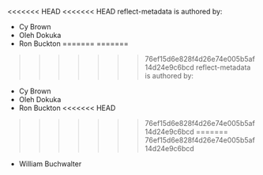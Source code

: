 <<<<<<< HEAD
<<<<<<< HEAD
reflect-metadata is authored by:
* Cy Brown
* Oleh Dokuka
* Ron Buckton
=======
=======
>>>>>>> 76ef15d6e828f4d26e74e005b5af14d24e9c6bcd
reflect-metadata is authored by:
* Cy Brown
* Oleh Dokuka
* Ron Buckton
<<<<<<< HEAD
>>>>>>> 76ef15d6e828f4d26e74e005b5af14d24e9c6bcd
=======
>>>>>>> 76ef15d6e828f4d26e74e005b5af14d24e9c6bcd
* William Buchwalter